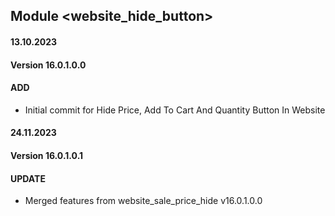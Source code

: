 ## Module <website_hide_button>

####  13.10.2023
#### Version 16.0.1.0.0
#### ADD

- Initial commit for Hide Price, Add To Cart And Quantity Button In Website

#### 24.11.2023
#### Version 16.0.1.0.1
#### UPDATE

- Merged features from website_sale_price_hide v16.0.1.0.0
